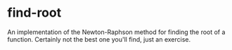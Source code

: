 # find-root
An implementation of the Newton-Raphson method for finding the root of a function. Certainly not the best one you'll find, just an exercise.
